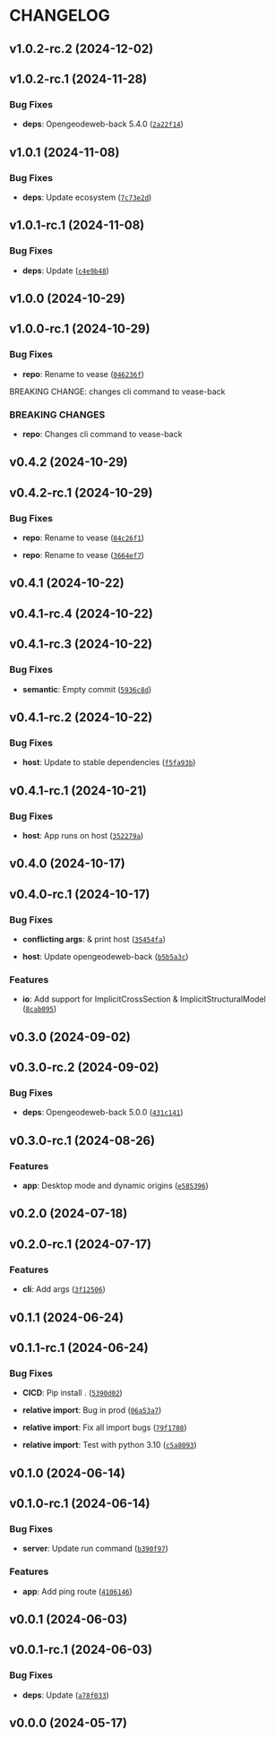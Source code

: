# CHANGELOG


## v1.0.2-rc.2 (2024-12-02)


## v1.0.2-rc.1 (2024-11-28)

### Bug Fixes

- **deps**: Opengeodeweb-back 5.4.0
  ([`2a22f14`](https://github.com/Geode-solutions/Vease-Back/commit/2a22f14dec7266d39216b6941340b0ee0a5cc250))


## v1.0.1 (2024-11-08)

### Bug Fixes

- **deps**: Update ecosystem
  ([`7c73e2d`](https://github.com/Geode-solutions/Vease-Back/commit/7c73e2d764e0f99da7d29d4b1f9e98afaf7ab8e4))


## v1.0.1-rc.1 (2024-11-08)

### Bug Fixes

- **deps**: Update
  ([`c4e9b48`](https://github.com/Geode-solutions/Vease-Back/commit/c4e9b48420f5150e59332d9ef91b28149182449f))


## v1.0.0 (2024-10-29)


## v1.0.0-rc.1 (2024-10-29)

### Bug Fixes

- **repo**: Rename to vease
  ([`046236f`](https://github.com/Geode-solutions/Vease-Back/commit/046236f8148d4ce7b399c113a258214e9bb7e77b))

BREAKING CHANGE: changes cli command to vease-back

### BREAKING CHANGES

- **repo**: Changes cli command to vease-back


## v0.4.2 (2024-10-29)


## v0.4.2-rc.1 (2024-10-29)

### Bug Fixes

- **repo**: Rename to vease
  ([`84c26f1`](https://github.com/Geode-solutions/Vease-Back/commit/84c26f165502c5a2ce3b39f613f06bf776d59b8e))

- **repo**: Rename to vease
  ([`3664ef7`](https://github.com/Geode-solutions/Vease-Back/commit/3664ef7f1d057eed5ab97b6e46d5843002eaec0e))


## v0.4.1 (2024-10-22)


## v0.4.1-rc.4 (2024-10-22)


## v0.4.1-rc.3 (2024-10-22)

### Bug Fixes

- **semantic**: Empty commit
  ([`5936c8d`](https://github.com/Geode-solutions/Vease-Back/commit/5936c8d65e8a790b79421257369f16fa49fb64c8))


## v0.4.1-rc.2 (2024-10-22)

### Bug Fixes

- **host**: Update to stable dependencies
  ([`f5fa93b`](https://github.com/Geode-solutions/Vease-Back/commit/f5fa93b436013d8b76c420eb4d55ca8233a42e69))


## v0.4.1-rc.1 (2024-10-21)

### Bug Fixes

- **host**: App runs on host
  ([`352279a`](https://github.com/Geode-solutions/Vease-Back/commit/352279a5c3cc59ed429ab5eb93d3dc278b4710e5))


## v0.4.0 (2024-10-17)


## v0.4.0-rc.1 (2024-10-17)

### Bug Fixes

- **conflicting args**: & print host
  ([`35454fa`](https://github.com/Geode-solutions/Vease-Back/commit/35454fad95be31f0999c2dfbb0dee4b107466c73))

- **host**: Update opengeodeweb-back
  ([`b5b5a3c`](https://github.com/Geode-solutions/Vease-Back/commit/b5b5a3c6174bafad0aa555df9850911f3ba9d233))

### Features

- **io**: Add support for ImplicitCrossSection & ImplicitStructuralModel
  ([`8cab095`](https://github.com/Geode-solutions/Vease-Back/commit/8cab095f9b61f6add53a455c64767a828dfcd7ad))


## v0.3.0 (2024-09-02)


## v0.3.0-rc.2 (2024-09-02)

### Bug Fixes

- **deps**: Opengeodeweb-back 5.0.0
  ([`431c141`](https://github.com/Geode-solutions/Vease-Back/commit/431c141e262712bf31680e856685bd9d52180bd9))


## v0.3.0-rc.1 (2024-08-26)

### Features

- **app**: Desktop mode and dynamic origins
  ([`e585396`](https://github.com/Geode-solutions/Vease-Back/commit/e5853968df1bf5df6f31c4f0c09d78636c953d00))


## v0.2.0 (2024-07-18)


## v0.2.0-rc.1 (2024-07-17)

### Features

- **cli**: Add args
  ([`3f12506`](https://github.com/Geode-solutions/Vease-Back/commit/3f125064ce5da5aa9481c541d1cde9e20f587f15))


## v0.1.1 (2024-06-24)


## v0.1.1-rc.1 (2024-06-24)

### Bug Fixes

- **CICD**: Pip install .
  ([`5390d02`](https://github.com/Geode-solutions/Vease-Back/commit/5390d0212722fe52cca1d49636ad8fe7f274fea4))

- **relative import**: Bug in prod
  ([`06a53a7`](https://github.com/Geode-solutions/Vease-Back/commit/06a53a744260c0bce89b955e06295940934e7353))

- **relative import**: Fix all import bugs
  ([`79f1708`](https://github.com/Geode-solutions/Vease-Back/commit/79f17084db965aeb2360fbc6bf10edefaa86bc1a))

- **relative import**: Test with python 3.10
  ([`c5a8093`](https://github.com/Geode-solutions/Vease-Back/commit/c5a80931c431074f184a04355f5669f340a7d410))


## v0.1.0 (2024-06-14)


## v0.1.0-rc.1 (2024-06-14)

### Bug Fixes

- **server**: Update run command
  ([`b390f97`](https://github.com/Geode-solutions/Vease-Back/commit/b390f9765030be8d23332443a17e2cd462950170))

### Features

- **app**: Add ping route
  ([`4106146`](https://github.com/Geode-solutions/Vease-Back/commit/4106146681b731e6df78ffe836e551a9c5adbe18))


## v0.0.1 (2024-06-03)


## v0.0.1-rc.1 (2024-06-03)

### Bug Fixes

- **deps**: Update
  ([`a78f033`](https://github.com/Geode-solutions/Vease-Back/commit/a78f033c0fc8622d114a36d02aeab067c0723361))


## v0.0.0 (2024-05-17)

